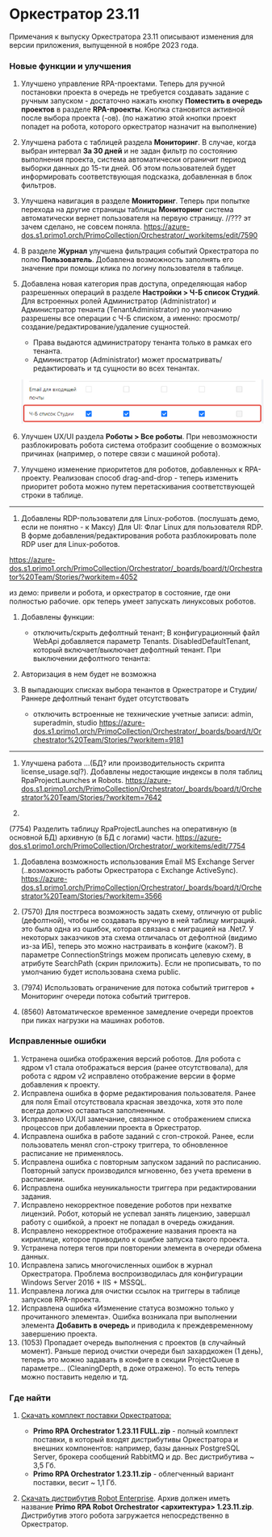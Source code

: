 # Оркестратор 23.11

Примечания к выпуску Оркестратора 23.11 описывают изменения для версии приложения, выпущенной в ноябре 2023 года.

### Новые функции и улучшения

1. Улучшено управление RPA-проектами. Теперь для ручной постановки проекта в очередь не требуется создавать задание с ручным запуском - достаточно нажать кнопку **Поместить в очередь проектов** в разделе **RPA-проекты**. Кнопка становится активной после выбора проекта (-ов). (по нажатию этой кнопки проект попадет на робота, которого оркестратор назначит на выполнение)
1. Улучшена работа с таблицей раздела **Мониторинг**. В случае, когда выбран интервал **За 30 дней** и не задан фильтр по состоянию выполнения проекта, система автоматически ограничит период выборки данных до 15-ти дней. Об этом пользователей будет информировать соответствующая подсказка, добавленная в блок фильтров. 
1. Улучшена навигация в разделе **Мониторинг**. Теперь при попытке перехода на другие страницы таблицы **Мониторинг** система автоматически вернет пользователя на первую страницу. 
//??? эт зачем сделано, не совсем поняла.  https://azure-dos.s1.primo1.orch/PrimoCollection/Orchestrator/_workitems/edit/7590
1. В разделе **Журнал** улучшена фильтрация событий Оркестратора по полю **Пользователь**. Добавлена возможность заполнять его значение при помощи клика по логину пользователя в таблице.
1. Добавлена новая категория прав доступа, определяющая набор разрешенных операций в разделе **Настройки > Ч-Б список Студий**. Для встроенных ролей Администратор (Administrator) и Администратор тенанта (TenantAdministrator) по умолчанию разрешены все операции с Ч-Б списком, а именно: просмотр/создание/редактирование/удаление сущностей.
   * Права выдаются администратору тенанта только в рамках его тенанта.
   * Администратор (Administrator) может просматривать/редактировать и тд сущности во всех тенантах.

   ![](<../../.gitbook/assets1/black-white-permissions.png>)

1. Улучшен UX/UI раздела **Роботы > Все роботы**. При невозможности разблокировать робота система отобразит сообщение о возможных причинах (например, о потере связи с машиной робота). 
1. Улучшено изменение приоритетов для роботов, добавленных к RPA-проекту. Реализован способ drag-and-drop - теперь изменить приоритет робота можно путем перетаскивания соответствующей строки в таблице.
_______________________________________

1. Добавлены RDP-пользователи для Linux-роботов. (послушать демо, если не понятно - к Максу)
Для UI:
Флаг Linux для пользователя RDP. В форме добавления/редактирования робота разблокировать поле RDP user для Linux-роботов.

https://azure-dos.s1.primo1.orch/PrimoCollection/Orchestrator/_boards/board/t/Orchestrator%20Team/Stories/?workitem=4052

из демо: привели и робота, и оркестратор в состояние, где они полностью рабочие. орк теперь умеет запускать линуксовых роботов.


1. Добавлены функции:
   * отключить/скрыть дефолтный тенант; В конфигурационный файл WebApi добавляется параметр Tenants. DisabledDefaultTenant, который включает/выключает дефолтный тенант. При выключении дефолтного тенанта:
1. Авторизация в нем будет не возможна
2. В выпадающих списках выбора тенантов в Оркестраторе и Студии/Раннере дефолтный тенант будет отсутствовать

   * отключить встроенные не технические учетные записи: admin, superadmin, studio
https://azure-dos.s1.primo1.orch/PrimoCollection/Orchestrator/_boards/board/t/Orchestrator%20Team/Stories/?workitem=9181

_______________________________________

1. Улучшена работа ...(БД? или производительность скрипта license_usage.sql?). Добавлены недостающие индексы в поля таблиц RpaProjectLaunches и Robots. 
https://azure-dos.s1.primo1.orch/PrimoCollection/Orchestrator/_boards/board/t/Orchestrator%20Team/Stories/?workitem=7642

1.
(7754) Разделить таблицу RpaProjectLaunches на оперативную (в основной БД) архивную (в БД с логами) части.
https://azure-dos.s1.primo1.orch/PrimoCollection/Orchestrator/_workitems/edit/7754


1. Добавлена возможность использования Email MS Exchange Server (..возможность работы Оркестратора с Exchange ActiveSync).
https://azure-dos.s1.primo1.orch/PrimoCollection/Orchestrator/_boards/board/t/Orchestrator%20Team/Stories/?workitem=3566


1. (7570) Для постгреса возможность задать схему, отличную от public (дефолтной), чтобы не создавать вручную в ней таблицу миграций. это была одна из ошибок, которая связана с миграцией на .Net7. У некоторых заказчиков эта схема отличалась от дефолтной (видимо из-за ИБ), теперь это можно настраивать в конфиге (каком?). В параметре ConnectionStrings можем прописать целевую схему, в атрибуте SearchPath (скрин приложить). Если не прописывать, то по умолчанию будет использована схема public.  
1. (7974) Использовать ограничение для потока событий триггеров + Мониторинг очереди потока событий триггеров.
1. (8560) Автоматическое временное замедление очереди проектов при пиках нагрузки на машинах роботов.


### Исправленные ошибки

1. Устранена ошибка отображения версий роботов. Для робота с ядром v1 стала отображаться версия (ранее отсутствовала), для робота с ядром v2 исправлено отображение версии в форме добавления к проекту.
1. Исправлена ошибка в форме редактирования пользователя. Ранее для поля Email отсутствовала красная звездочка, хотя это поле всегда должно оставаться заполненным.
1. Исправлено UX/UI замечание, связанное с отображением списка процессов при добавлении проекта в Оркестратор. 
1. Исправлена ошибка в работе заданий с cron-строкой. Ранее, если пользователь менял cron-строку триггера, то обновленное расписание не применялось. 
1. Исправлена ошибка с повторным запуском заданий по расписанию. Повторный запуск производился мгновенно, без учета времени в расписании. 
1. Исправлена ошибка неуникальности триггера при редактировании задания. 
1. Исправлено некорректное поведение роботов при нехватке лицензий. Робот, который не успевал занять лицензию, завершал работу с ошибкой, а проект не попадал в очередь ожидания. 
1. Исправлено некорректное отображение названия проекта на кириллице, которое приводило к ошибке запуска такого проекта. 
1. Устранена потеря тегов при повторении элемента в очереди обмена данных.
1. Исправлена запись многочисленных ошибок в журнал Оркестратора. Проблема воспроизводилась для конфигурации Windows Server 2016 + IIS + MSSQL. 
1. Исправлена логика для очистки ссылок на триггеры в таблице запусков RPA-проекта.
1. Исправлена ошибка «Изменение статуса возможно только у прочитанного элемента». Ошибка возникала при выполнении элемента **Добавить в очередь** и приводила к преждевременному завершению проекта.
1. (1053) Пропадает очередь выполнения с проектов (в случайный момент). Раньше период очистки очереди был захардкожен (1 день), теперь это можно задавать в конфиге в секции ProjectQueue в параметре... (CleaningDepth, в доке отражено). То есть теперь можно поставить неделю и тд.



### Где найти
1. [Скачать комплект поставки Оркестратора:](https://disk.primo-rpa.ru/index.php/s/primo?path=%2FRelease%2FOrchestrator)
    * **Primo RPA Orchestrator 1.23.11 FULL.zip** - полный комплект поставки, в который входят дистрибутивы Оркестратора и внешних компонентов: например, базы данных PostgreSQL Server, брокера сообщений RabbitMQ и др. Вес дистрибутива ~ 3,5 Гб.
    * **Primo RPA Orchestrator 1.23.11.zip** - облегченный вариант поставки, весит ~ 1,1 Гб.

2. [Скачать дистрибутив Robot Enterprise](https://disk.primo-rpa.ru/index.php/s/primo?path=%2FRelease%2FRobot). Архив должен иметь название **Primo RPA Robot Orchestrator <архитектура> 1.23.11.zip**. Дистрибутив этого робота загружается непосредственно в Оркестратор.
